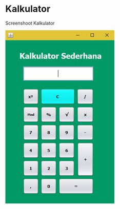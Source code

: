 # Kalkulator

Screenshoot Kalkulator

![alt text](https://github.com/RickyRahmadani10/Kalkulator/blob/master/kalkulator.PNG)
